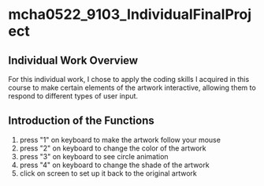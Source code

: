# mcha0522_9103_IndividualFinalProject

## Individual Work Overview

For this individual work, I chose to apply the coding skills I acquired in this course to make certain elements of the artwork interactive, allowing them to respond to different types of user input.

## Introduction of the Functions

1. press "1" on keyboard to make the artwork follow your mouse
2. press "2" on keyboard to change the color of the artwork
3. press "3" on keyboard to see circle animation
4. press "4" on keyboard to change the shade of the artwork
5. click on screen to set up it back to the original artwork
